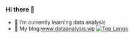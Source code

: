### Hi there 👋
- 🌱 I’m currently learning data analysis
- 🔭 My blog:www.dataanalysis.vip
[![Top Langs](https://github-readme-stats.vercel.app/api/top-langs/?username=Flanderd&layout=compact)](https://github.com/anuraghazra/github-readme-stats)
<!--
**Flanderd/Flanderd** is a ✨ _special_ ✨ repository because its `README.md` (this file) appears on your GitHub profile.

Here are some ideas to get you started:

- 🔭 I’m currently working on ...
- 🌱 I’m currently learning ...
- 👯 I’m looking to collaborate on ...
- 🤔 I’m looking for help with ...
- 💬 Ask me about ...
- 📫 How to reach me: ...
- 😄 Pronouns: ...
- ⚡ Fun fact: ...
-->
